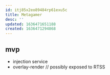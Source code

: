 ```yaml
---
id: itj85x2eo89484rp61exu5c
title: Metagamer
desc: ''
updated: 1636471651188
created: 1636471294868
---
```


## mvp
- injection service
- overlay-render // possibly exposed to RTSS
